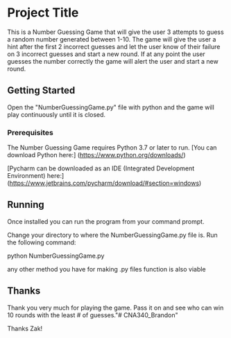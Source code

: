 # Project Title

This is a Number Guessing Game that will give the user 3 attempts to guess a random number generated between 1-10. The game will give the user a hint after the first 2 incorrect guesses and let the user know of their failure on 3 incorrect guesses and start a new round. If at any point the user guesses the number correctly the game will alert the user and start a new round.

## Getting Started

Open the "NumberGuessingGame.py" file with python and the game will play continuously until it is closed.

### Prerequisites

The Number Guessing Game requires Python 3.7 or later to run.
[You can download Python here:]
(https://www.python.org/downloads/)

[Pycharm can be downloaded as an IDE (Integrated Development Environment) here:]
(https://www.jetbrains.com/pycharm/download/#section=windows)

## Running
Once installed you can run the program from your command prompt. 

Change your directory to where the NumberGuessingGame.py file is.
Run the following command:

python NumberGuessingGame.py

any other method you have for making .py files function is also viable


## Thanks

Thank you very much for playing the game. Pass it on and see who can win 10 rounds with the least # of guesses."# CNA340_Brandon" 

Thanks Zak!
